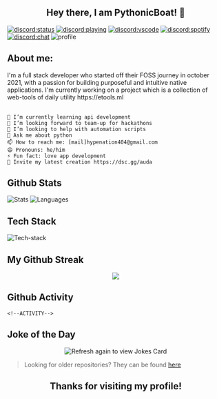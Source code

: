 <h2 align='center'>Hey there, I am PythonicBoat! 👋</h2>

[![discord:status](https://dev.discordprofiles.me/badge/status/722343830149398539)](https://discord.com/users/722343830149398539)
[![discord:playing](https://dev.discordprofiles.me/badge/playing/722343830149398539)](https://discord.com/users/722343830149398539)
[![discord:vscode](https://dev.discordprofiles.me/badge/vscode/722343830149398539)](https://discord.com/users/722343830149398539)
[![discord:spotify](https://dev.discordprofiles.me/badge/spotify/722343830149398539)](https://dev.discordprofiles.me/openspotify/722343830149398539)
[![discord:chat](https://img.shields.io/discord/775610059786158111)](https://dsc.gg/auda-dev)
![profile](https://komarev.com/ghpvc/?username=PythonicBoat)

<h2 align='left'>About me:</h2>
<div>
    I'm a full stack developer who started off their FOSS journey in october 2021, with a passion for building purposeful and intuitive native applications. I'm currently working on a project which is a collection of web-tools of daily utility https://etools.ml
</div>
<br>

```
🔭 I’m currently learning api development
👯 I’m looking forward to team-up for hackathons
🤝 I’m looking to help with automation scripts 
💬 Ask me about python 
📫 How to reach me: [mail]hypenation404@gmail.com
😄 Pronouns: he/him
⚡ Fun fact: love app development
🤖 Invite my latest creation https://dsc.gg/auda
```

## Github Stats

![Stats](https://github-readme-stats.vercel.app/api?username=pythonicboat&theme=radical&show_icons=true)
![Languages](https://github-readme-stats.vercel.app/api/top-langs/?username=pythonicboat&layout=compact)

## Tech Stack

![Tech-stack](https://skillicons.dev/icons?i=python,nodejs,javascript,html,css,electron,mysql,react,bash,nginx)

## My Github Streak
<p align="center">
  <a href="https://github.com/Pythonicboat/github-readme-streak-stats"><img src="https://github-readme-streak-stats.herokuapp.com/?user=pythonicboat#version3"/>
  </a>
</p>

## Github Activity

```
<!--ACTIVITY-->
```

## Joke of the Day

<p align="center">
<img src="https://readme-jokes.vercel.app/api" alt="Refresh again to view Jokes Card" />
</p>

> Looking for older repositories? They can be found [here](https://github.com/pythonicboat-archive)

<h2 align='center'>Thanks for visiting my profile!</h2>
